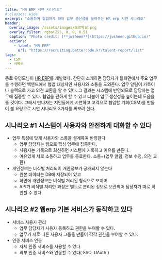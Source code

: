 ```yaml
---
title: "HR ERP 시연 시나리오"
# classes: wide
excerpt: "소통하며 협업하게 하여 업무 생산성을 높여주는 HR erp 시연 시나리오"
header:
  overlay_image: /assets/images/오르막길.png
  overlay_filter: rgba(255, 0, 0, 0.5)
  caption: "Photo credit: [**jwsheen**](https://jwsheen.github.io)"
  actions:
    - label: "HR ERP"
      url: "https://recruiting.bettercode.kr/talent-report/list"
tags: 
  - CSM
  - 서비스
---
```


동료 유영모님이 [HR ERP](https://recruiting.bettercode.kr)를 개발했다. 간단히 소개하면 담당자가 웹화면에서 주요 업무를 수행하면 백엔드에서 협업 대상자인 사용자와 소통을 도와준다. 업무 알림이 카톡이나 슬랙으로 가고 의견 교환을 할 수 있다. 그 결과는 시스템에 반영되므로 담당자는 업무에 집중할 수 있다. 협업을 편하게 할 수 있고 더불어 업무 생산성을 높이는데 도움을 줄 것이다. 그래서 만나자는 지인들에게 시연하고 고객으로 협업할 기회(CSM)를 만들어 볼 요량으로 시연 시나리오 2가지를 써보려 한다.

## 시나리오 #1 시스템이 사용자와 안전하게 대화할 수 있다
* 업무 특성에 맞게 사용자와 소통을 설계하여 반영한다
  * 업무 담당자는 웹으로 핵심 업무에 집중한다.
  * 사용자는 카톡으로 회신하면 시스템에 기록하고 여유를 만든다.
  * 여유있게 서로 소통하고 업무를 종료한다. 소통={업무 알림, 정보 수정, 의견 교환} 
* 개인정보는 비식별 처리되어 개인정보가 공개되지 않는다
  * 원본 데이터는 DB에 저장되어 있고
  * 화면에 개인정보는 비식별 처리된 형식으로 보이며
  * API가 비식별 처리한 과정은 별도로 분리된 정보로 보관되어 담당자가 따로 확인할 수 있다

## 시나리오 #2 웹erp 기본 서비스가 동작하고 있다
* 서비스 사용자 관리
  * 업무 담당자가 사용자 등록하고 권한을 부여할 수 있다.
  * 업무가 서로 다른 사용자 그룹을 만들어 각각 권한을 부여할 수 있다.
* 인증 서비스 연동
  * 자체 인증 서비스를 사용할 수 있다
  * 외부 인증 서비스와 연동할 수 있다( SSO, OAuth )


